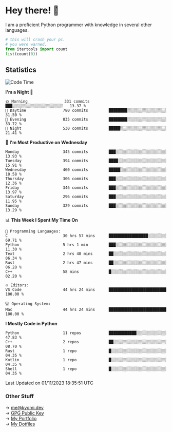 # Hey there! 👋

I am a proficient Python programmer with knowledge in several other languages.

```py
# this will crash your pc.
# you were warned.
from itertools import count
list(count(0))
```

## Statistics
<!--START_SECTION:waka-->
![Code Time](http://img.shields.io/badge/Code%20Time-557%20hrs%2024%20mins-blue)

**I'm a Night 🦉** 

```text
🌞 Morning                331 commits         ███░░░░░░░░░░░░░░░░░░░░░░   13.37 % 
🌆 Daytime                780 commits         ████████░░░░░░░░░░░░░░░░░   31.50 % 
🌃 Evening                835 commits         ████████░░░░░░░░░░░░░░░░░   33.72 % 
🌙 Night                  530 commits         █████░░░░░░░░░░░░░░░░░░░░   21.41 % 
```
📅 **I'm Most Productive on Wednesday** 

```text
Monday                   345 commits         ███░░░░░░░░░░░░░░░░░░░░░░   13.93 % 
Tuesday                  394 commits         ████░░░░░░░░░░░░░░░░░░░░░   15.91 % 
Wednesday                460 commits         █████░░░░░░░░░░░░░░░░░░░░   18.58 % 
Thursday                 306 commits         ███░░░░░░░░░░░░░░░░░░░░░░   12.36 % 
Friday                   346 commits         ███░░░░░░░░░░░░░░░░░░░░░░   13.97 % 
Saturday                 296 commits         ███░░░░░░░░░░░░░░░░░░░░░░   11.95 % 
Sunday                   329 commits         ███░░░░░░░░░░░░░░░░░░░░░░   13.29 % 
```


📊 **This Week I Spent My Time On** 

```text
💬 Programming Languages: 
C                        30 hrs 57 mins      █████████████████░░░░░░░░   69.71 % 
Python                   5 hrs 1 min         ███░░░░░░░░░░░░░░░░░░░░░░   11.30 % 
Text                     2 hrs 48 mins       ██░░░░░░░░░░░░░░░░░░░░░░░   06.34 % 
Rust                     2 hrs 47 mins       ██░░░░░░░░░░░░░░░░░░░░░░░   06.28 % 
C++                      58 mins             █░░░░░░░░░░░░░░░░░░░░░░░░   02.20 % 

🔥 Editors: 
VS Code                  44 hrs 24 mins      █████████████████████████   100.00 % 

💻 Operating System: 
Mac                      44 hrs 24 mins      █████████████████████████   100.00 % 
```

**I Mostly Code in Python** 

```text
Python                   11 repos            ████████████░░░░░░░░░░░░░   47.83 % 
C++                      2 repos             ██░░░░░░░░░░░░░░░░░░░░░░░   08.70 % 
Rust                     1 repo              █░░░░░░░░░░░░░░░░░░░░░░░░   04.35 % 
Kotlin                   1 repo              █░░░░░░░░░░░░░░░░░░░░░░░░   04.35 % 
Shell                    1 repo              █░░░░░░░░░░░░░░░░░░░░░░░░   04.35 % 
```




 Last Updated on 01/11/2023 18:35:51 UTC
<!--END_SECTION:waka-->

### Other Stuff

→ [me@kyomi.dev](mailto:me@kyomi.dev)\
→ [GPG Public Key](https://github.com/bitterteriyaki.gpg)\
→ [My Portfolio](https://kyomi.dev)\
→ [My Dotfiles](https://github.com/bitterteriyaki/dotfiles)
